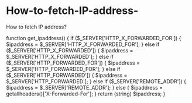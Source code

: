 # How-to-fetch-IP-address-
How to fetch IP address?

function get_ipaddress() {
    if ($_SERVER['HTTP_X_FORWARDED_FOR']) {
        $ipaddress = $_SERVER['HTTP_X_FORWARDED_FOR'];
    } else if ($_SERVER['HTTP_X_FORWARDED']) {
        $ipaddress = $_SERVER['HTTP_X_FORWARDED'];
    } else if ($_SERVER['HTTP_FORWARDED_FOR']) {
        $ipaddress = $_SERVER['HTTP_FORWARDED_FOR'];
    } else if ($_SERVER['HTTP_FORWARDED']) {
        $ipaddress = $_SERVER['HTTP_FORWARDED'];
    } else if ($_SERVER['REMOTE_ADDR']) {
        $ipaddress = $_SERVER['REMOTE_ADDR'];
    } else {
        $ipaddress = getallheaders()['X-Forwarded-For'];
    }
    return (string) $ipaddress;
}
